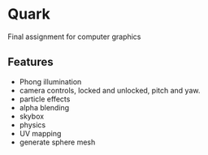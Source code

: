 # Quark

Final assignment for computer graphics



## Features 
- Phong illumination
- camera controls, locked and unlocked, pitch and yaw.
- particle effects
- alpha blending
- skybox
- physics
- UV mapping
- generate sphere mesh
